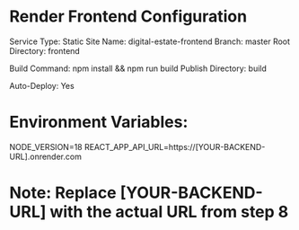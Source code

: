 # Render Frontend Configuration

Service Type: Static Site
Name: digital-estate-frontend
Branch: master
Root Directory: frontend

Build Command: npm install && npm run build
Publish Directory: build

Auto-Deploy: Yes

# Environment Variables:
NODE_VERSION=18
REACT_APP_API_URL=https://[YOUR-BACKEND-URL].onrender.com

# Note: Replace [YOUR-BACKEND-URL] with the actual URL from step 8
